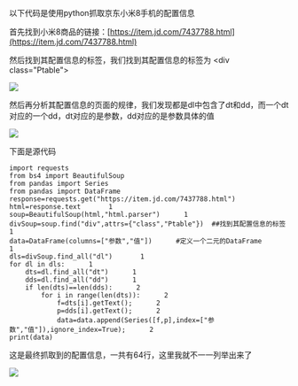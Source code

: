 以下代码是使用python抓取京东小米8手机的配置信息

首先找到小米8商品的链接：[https://item.jd.com/7437788.html](https://item.jd.com/7437788.html)

然后找到其配置信息的标签，我们找到其配置信息的标签为 <div  class="Ptable"> 

![](https://img-blog.csdn.net/20181014201344748?watermark/2/text/aHR0cHM6Ly9ibG9nLmNzZG4ubmV0L3FxXzM2MTE5MTky/font/5a6L5L2T/fontsize/400/fill/I0JBQkFCMA==/dissolve/70)

然后再分析其配置信息的页面的规律，我们发现都是dl中包含了dt和dd，而一个dt对应的一个dd，dt对应的是参数，dd对应的是参数具体的值

![](https://img-blog.csdn.net/20181014202006714?watermark/2/text/aHR0cHM6Ly9ibG9nLmNzZG4ubmV0L3FxXzM2MTE5MTky/font/5a6L5L2T/fontsize/400/fill/I0JBQkFCMA==/dissolve/70)

下面是源代码

```
import requests      
from bs4 import BeautifulSoup      
from pandas import Series      
from pandas import DataFrame       
response=requests.get("https://item.jd.com/7437788.html")      
html=response.text       1
soup=BeautifulSoup(html,"html.parser")      1
divSoup=soup.find("div",attrs={"class","Ptable"})  ##找到其配置信息的标签       1
data=DataFrame(columns=["参数","值"])      #定义一个二元的DataFrame      1
dls=divSoup.find_all("dl")       1
for dl in dls:      1
    dts=dl.find_all("dt")      1
    dds=dl.find_all("dd")      1
    if len(dts)==len(dds):      2
        for i in range(len(dts)):      2
            f=dts[i].getText();      2
            p=dds[i].getText();      2
            data=data.append(Series([f,p],index=["参数","值"]),ignore_index=True);      2
print(data)
```


这是最终抓取到的配置信息，一共有64行，这里我就不一一列举出来了 

![](https://img-blog.csdn.net/2018101420153580?watermark/2/text/aHR0cHM6Ly9ibG9nLmNzZG4ubmV0L3FxXzM2MTE5MTky/font/5a6L5L2T/fontsize/400/fill/I0JBQkFCMA==/dissolve/70)